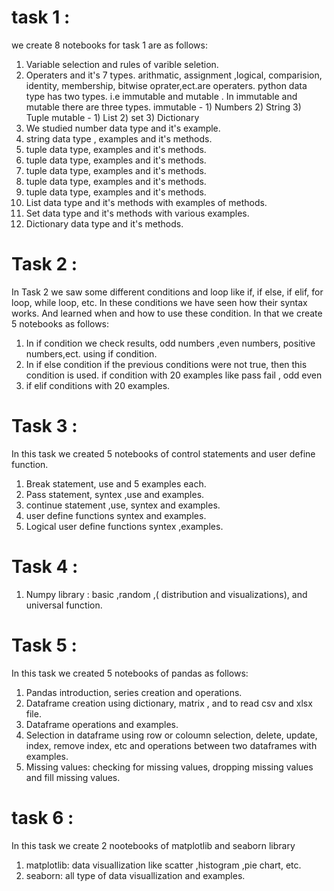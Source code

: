 # task 1 :
we create 8 notebooks for task 1 are as follows:
1. Variable selection and rules of varible seletion.
2. Operaters and it's 7 types. arithmatic, assignment ,logical, comparision, identity, membership, bitwise oprater,ect.are operaters.
   python data type has two types. i.e immutable and mutable . In immutable and mutable there are three types.
     immutable - 1) Numbers 2) String 3) Tuple
      mutable - 1) List 2) set 3) Dictionary
 3. We studied number data type and it's example.
 4. string data type , examples and it's methods.
 5. tuple data type, examples and it's methods.
 5. tuple data type, examples and it's methods.
 5. tuple data type, examples and it's methods.
 5. tuple data type, examples and it's methods.
 5. tuple data type, examples and it's methods.
 6. List data type and it's methods with examples of methods.
 7. Set data type and it's methods with various examples.
 8. Dictionary data type and it's methods.

 
 # Task 2 :

 In Task 2 we saw some different conditions and loop like if, if else, if elif, for loop, while loop, etc. 
 In these conditions we have seen how their syntax works. And learned when and how to use these condition.
 In that we create 5 notebooks as follows:
 1. In if condition we check results, odd numbers ,even numbers, positive numbers,ect. using if condition.
 2. In if else condition if the previous conditions were not true, then this condition is used. if condition with 20 examples
     like pass fail , odd even
 3. if elif conditions with 20 examples.
    

 # Task 3 :

In this task we created 5 notebooks of control statements and user define function.
1. Break statement, use and 5 examples each.
2. Pass statement, syntex ,use and examples.
3. continue statement ,use, syntex and examples.
4. user define functions syntex and examples.
5. Logical user define functions syntex ,examples.

# Task 4 :

1. Numpy library : basic ,random ,( distribution and visualizations), and universal function.

# Task 5 :

In this task we created 5 notebooks of pandas as follows:
1. Pandas introduction, series creation and operations.
2. Dataframe creation using dictionary, matrix , and to read csv and xlsx file.
3. Dataframe operations and examples.
4. Selection in dataframe using row or coloumn selection, delete, update, index, remove index, etc and operations between two dataframes with examples.
5.  Missing values: checking for missing values, dropping missing values and fill missing values.

# task 6 :
In this task we create 2 nootebooks of matplotlib and seaborn library
1. matplotlib: data visuallization like scatter ,histogram ,pie chart, etc.
2. seaborn: all type of data visuallization and examples.

